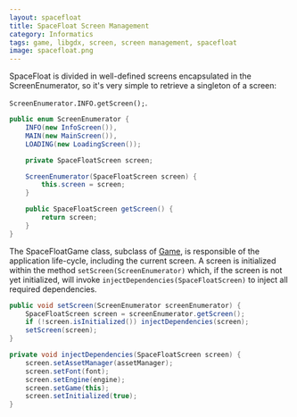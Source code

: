 ```yaml
---
layout: spacefloat
title: SpaceFloat Screen Management
category: Informatics
tags: game, libgdx, screen, screen management, spacefloat
image: spacefloat.png
---
```

SpaceFloat is divided in well-defined screens encapsulated in the ScreenEnumerator, so it's very simple to retrieve a singleton of a screen:

`ScreenEnumerator.INFO.getScreen();`.

```java
public enum ScreenEnumerator {
	INFO(new InfoScreen()),
	MAIN(new MainScreen()),
	LOADING(new LoadingScreen());

	private SpaceFloatScreen screen;

	ScreenEnumerator(SpaceFloatScreen screen) {
		this.screen = screen;
	}

	public SpaceFloatScreen getScreen() {
		return screen;
	}
}
```
The SpaceFloatGame class, subclass of [Game](https://github.com/libgdx/libgdx/wiki/Extending-the-simple-game#the-game-class), is responsible of the application life-cycle, including the current screen. A screen is initialized within the method `setScreen(ScreenEnumerator)` which, if the screen is not yet initialized, will invoke `injectDependencies(SpaceFloatScreen)` to inject all required dependencies.

```java
public void setScreen(ScreenEnumerator screenEnumerator) {
	SpaceFloatScreen screen = screenEnumerator.getScreen();
	if (!screen.isInitialized()) injectDependencies(screen);
	setScreen(screen);
}

private void injectDependencies(SpaceFloatScreen screen) {
	screen.setAssetManager(assetManager);
	screen.setFont(font);
	screen.setEngine(engine);
	screen.setGame(this);
	screen.setInitialized(true);
}
```
